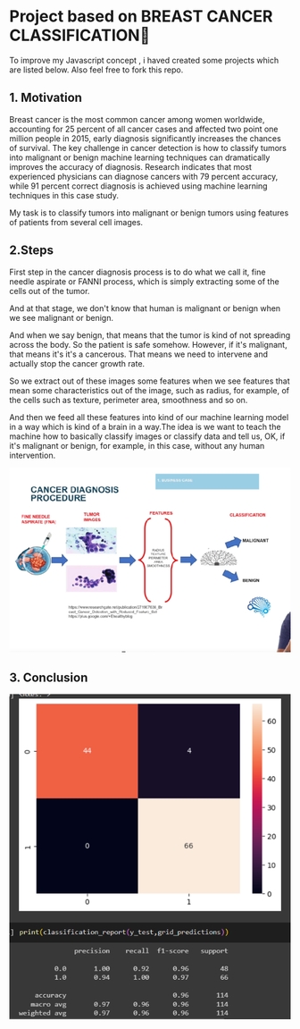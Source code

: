 
# Project based on BREAST CANCER CLASSIFICATION👋

To improve my Javascript concept , i haved created some projects which are listed below. Also feel free to fork this repo.



## 1. Motivation 
Breast cancer is the most common cancer among women worldwide, accounting for 25 percent of all cancer cases and affected two point one million people in 2015, early diagnosis significantly increases the chances of survival. The key challenge in cancer detection is how to classify tumors into malignant or benign machine learning techniques can dramatically improves the accuracy of diagnosis. Research indicates that most experienced physicians can diagnose cancers with 79 percent accuracy, while 91 percent correct diagnosis is achieved using machine learning techniques in this case study. 

My task is to classify tumors into malignant or benign tumors using features of patients from several cell images.

## 2.Steps 
 First step in the cancer diagnosis process is to do what we call it, fine needle aspirate or FANNI process, which is simply extracting some of the cells out of the tumor. 
 
 And at that stage, we don't know that human is malignant or benign when we see malignant or benign.
 
 And when we say benign, that means that the tumor is kind of not spreading across the body. So the patient is safe somehow. However, if it's malignant, that means it's it's a cancerous. That means we need to intervene and actually stop the cancer growth rate.
 
 So we extract out of these images some features when we see features that mean some characteristics out of the image, such as radius, for example, of the cells such as texture, perimeter area, smoothness and so on. 
 
 And then we feed all these features into kind of our machine learning model in a way which is kind of a brain in a way.The idea is we want to teach the machine how to basically classify images or classify data and tell us, OK, if it's malignant or benign, for example, in this case, without any human intervention.

![steps](https://github.com/Samarjiit/Breast_cancer_case_Study/blob/main/pic1.png)


## 3. Conclusion 
![steps](https://github.com/Samarjiit/Breast_cancer_case_Study/blob/main/res2.png)
